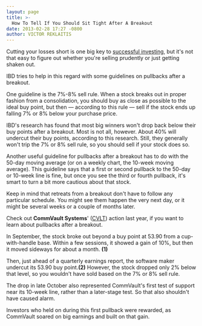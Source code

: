 ```yaml
---
layout: page
title: >-
  How To Tell If You Should Sit Tight After A Breakout
date: 2013-02-28 17:27 -0800
author: VICTOR REKLAITIS
---
```





Cutting your losses short is one big key to [successful investing](http://news.investors.com/investing.aspx), but it's not that easy to figure out whether you're selling prudently or just getting shaken out.


IBD tries to help in this regard with some guidelines on pullbacks after a breakout.


One guideline is the 7%-8% sell rule. When a stock breaks out in proper fashion from a consolidation, you should buy as close as possible to the ideal buy point, but then — according to this rule — sell if the stock ends up falling 7% or 8% below your purchase price.


IBD's research has found that most big winners won't drop back below their buy points after a breakout. Most is not all, however. About 40% will undercut their buy points, according to this research. Still, they generally won't trip the 7% or 8% sell rule, so you should sell if your stock does so.


Another useful guideline for pullbacks after a breakout has to do with the 50-day moving average (or on a weekly chart, the 10-week moving average). This guideline says that a first or second pullback to the 50-day or 10-week line is fine, but once you see the third or fourth pullback, it's smart to turn a bit more cautious about that stock.


Keep in mind that retreats from a breakout don't have to follow any particular schedule. You might see them happen the very next day, or it might be several weeks or a couple of months later.


Check out **CommVault Systems**' ([CVLT](https://research.investors.com/quote.aspx?symbol=CVLT)) action last year, if you want to learn about pullbacks after a breakout.


In September, the stock broke out beyond a buy point at 53.90 from a cup-with-handle base. Within a few sessions, it showed a gain of 10%, but then it moved sideways for about a month. **(1)**


Then, just ahead of a quarterly earnings report, the software maker undercut its 53.90 buy point.**(2)** However, the stock dropped only 2% below that level, so you wouldn't have sold based on the 7% or 8% sell rule.


The drop in late October also represented CommVault's first test of support near its 10-week line, rather than a later-stage test. So that also shouldn't have caused alarm.


Investors who held on during this first pullback were rewarded, as CommVault soared on big earnings and built on that gain.




